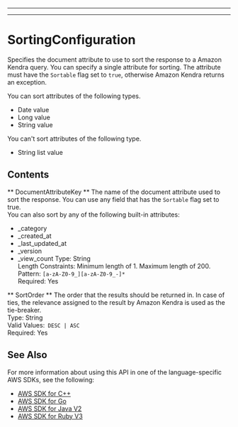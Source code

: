 --------

--------

# SortingConfiguration<a name="API_SortingConfiguration"></a>

Specifies the document attribute to use to sort the response to a Amazon Kendra query\. You can specify a single attribute for sorting\. The attribute must have the `Sortable` flag set to `true`, otherwise Amazon Kendra returns an exception\.

You can sort attributes of the following types\.
+ Date value
+ Long value
+ String value

You can't sort attributes of the following type\.
+ String list value

## Contents<a name="API_SortingConfiguration_Contents"></a>

 ** DocumentAttributeKey **   <a name="Kendra-Type-SortingConfiguration-DocumentAttributeKey"></a>
The name of the document attribute used to sort the response\. You can use any field that has the `Sortable` flag set to true\.  
You can also sort by any of the following built\-in attributes:  
+ \_category
+ \_created\_at
+ \_last\_updated\_at
+ \_version
+ \_view\_count
Type: String  
Length Constraints: Minimum length of 1\. Maximum length of 200\.  
Pattern: `[a-zA-Z0-9_][a-zA-Z0-9_-]*`   
Required: Yes

 ** SortOrder **   <a name="Kendra-Type-SortingConfiguration-SortOrder"></a>
The order that the results should be returned in\. In case of ties, the relevance assigned to the result by Amazon Kendra is used as the tie\-breaker\.  
Type: String  
Valid Values:` DESC | ASC`   
Required: Yes

## See Also<a name="API_SortingConfiguration_SeeAlso"></a>

For more information about using this API in one of the language\-specific AWS SDKs, see the following:
+  [ AWS SDK for C\+\+](https://docs.aws.amazon.com/goto/SdkForCpp/kendra-2019-02-03/SortingConfiguration) 
+  [ AWS SDK for Go](https://docs.aws.amazon.com/goto/SdkForGoV1/kendra-2019-02-03/SortingConfiguration) 
+  [ AWS SDK for Java V2](https://docs.aws.amazon.com/goto/SdkForJavaV2/kendra-2019-02-03/SortingConfiguration) 
+  [ AWS SDK for Ruby V3](https://docs.aws.amazon.com/goto/SdkForRubyV3/kendra-2019-02-03/SortingConfiguration) 